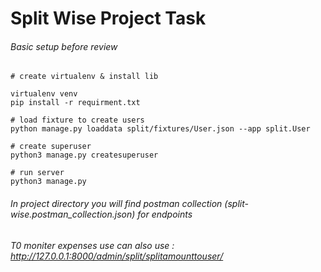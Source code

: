 # Split Wise Project Task

###### Basic setup before review

```
# create virtualenv & install lib

virtualenv venv
pip install -r requirment.txt

# load fixture to create users
python manage.py loaddata split/fixtures/User.json --app split.User

# create superuser
python3 manage.py createsuperuser

# run server
python3 manage.py
```

###### In project directory you will find postman collection (split-wise.postman_collection.json)  for endpoints
###### T0 moniter expenses use can also use : http://127.0.0.1:8000/admin/split/splitamounttouser/



